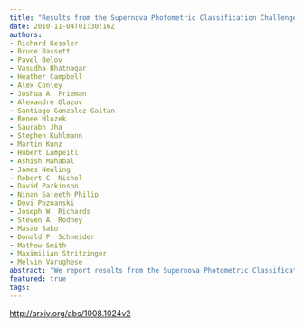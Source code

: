 ```yaml
---
title: "Results from the Supernova Photometric Classification Challenge"
date: 2010-11-04T01:30:16Z
authors:
- Richard Kessler
- Bruce Bassett
- Pavel Belov
- Vasudha Bhatnagar
- Heather Campbell
- Alex Conley
- Joshua A. Frieman
- Alexandre Glazov
- Santiago Gonzalez-Gaitan
- Renee Hlozek
- Saurabh Jha
- Stephen Kuhlmann
- Martin Kunz
- Hubert Lampeitl
- Ashish Mahabal
- James Newling
- Robert C. Nichol
- David Parkinson
- Ninan Sajeeth Philip
- Dovi Poznanski
- Joseph W. Richards
- Steven A. Rodney
- Masao Sako
- Donald P. Schneider
- Mathew Smith
- Maximilian Stritzinger
- Melvin Varughese
abstract: "We report results from the Supernova Photometric Classification Challenge (SNPCC), a publicly released mix of simulated supernovae (SNe), with types (Ia, Ibc, and II) selected in proportion to their expected rate. The simulation was realized in the griz filters of the Dark Energy Survey (DES) with realistic observing conditions (sky noise, point-spread function and atmospheric transparency) based on years of recorded conditions at the DES site. Simulations of non-Ia type SNe are based on spectroscopically confirmed light curves that include unpublished non-Ia samples donated from the Carnegie Supernova Project (CSP), the Supernova Legacy Survey (SNLS), and the Sloan Digital Sky Survey-II (SDSS-II). A spectroscopically confirmed subset was provided for training. We challenged scientists to run their classification algorithms and report a type and photo-z for each SN. Participants from 10 groups contributed 13 entries for the sample that included a host-galaxy photo-z for each SN, and 9 entries for the sample that had no redshift information. Several different classification strategies resulted in similar performance, and for all entries the performance was significantly better for the training subset than for the unconfirmed sample. For the spectroscopically unconfirmed subset, the entry with the highest average figure of merit for classifying SNe~Ia has an efficiency of 0.96 and an SN~Ia purity of 0.79. As a public resource for the future development of photometric SN classification and photo-z estimators, we have released updated simulations with improvements based on our experience from the SNPCC, added samples corresponding to the Large Synoptic Survey Telescope (LSST) and the SDSS, and provided the answer keys so that developers can evaluate their own analysis."
featured: true
tags:
---
```

http://arxiv.org/abs/1008.1024v2